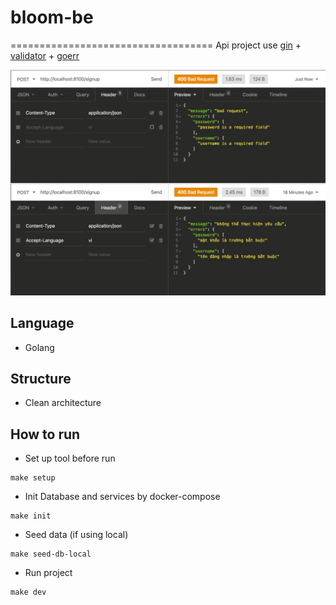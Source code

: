 # bloom-be
===================================
Api project use [gin](https://github.com/gin-gonic/gin) + [validator](https://github.com/go-playground/validator) + [goerr](https://github.com/dwarvesf/gerr)

<p align="center">
	<img width="600" src="img/error-l10n.jpg">
</p>

## Language
- Golang

## Structure
- Clean architecture

## How to run
- Set up tool before run
```
make setup
```

- Init Database and services by docker-compose
```
make init
```

- Seed data (if using local)
```
make seed-db-local
```

- Run project
```
make dev
```